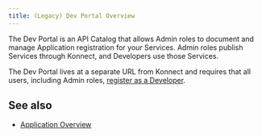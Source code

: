 ```yaml
---
title: (Legacy) Dev Portal Overview
---
```

<!-- vale off -->
The Dev Portal is an API Catalog that allows Admin roles to
document and manage Application registration for your Services. Admin roles publish Services through Konnect, and Developers use those Services.

The Dev Portal lives at a separate URL from Konnect and requires that all users, including Admin roles, [register as a Developer](/konnect/legacy/dev-portal/access-and-approval/dev-reg/).

## See also

* [Application Overview](/konnect/legacy/dev-portal/applications/application-overview)
